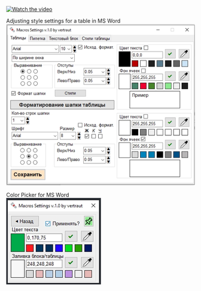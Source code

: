 [![Watch the video](https://img.youtube.com/vi/VFuOuCYxtsM/hqdefault.jpg)](https://www.youtube.com/watch?v=VFuOuCYxtsM)

Adjusting style settings for a table in MS Word<br/>
![Adjusting style settings for a table in MS Word](screenshots/Screenshot_3.jpg)


Color Picker for MS Word<br/>
![Color Picker for Word](screenshots/Screenshot_1.jpg)
